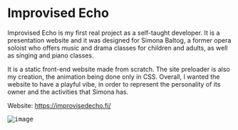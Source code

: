 # Improvised Echo

Improvised Echo is my first real project as a self-taught developer. 
It is a presentation website and it was designed for Simona Baltog, a former opera soloist who offers music and drama classes for children and adults, as well as singing and piano classes. 

It is a static front-end website made from scratch. The site preloader is also my creation, the animation being done only in CSS. 
Overall, I wanted the website to have a playful vibe, in order to represent the personality of its owner and the activities that Simona has.


Website: https://improvisedecho.fi/

<kbd>![image](https://raw.githubusercontent.com/nechitadelia/01---Improvised-Echo-by-Simona-Baltog/main/src/img/ImprovisedEchoImg.PNG)</kbd>

